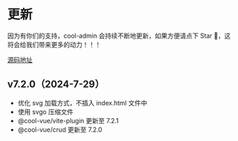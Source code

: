 # 更新

因为有你们的支持，cool-admin 会持续不断地更新，如果方便请点下 Star 🌟，这将会给我们带来更多的动力！！！

[源码地址](https://github.com/cool-team-official/cool-admin-vue)

## v7.2.0（2024-7-29）

- 优化 svg 加载方式，不插入 index.html 文件中
- 使用 svgo 压缩文件
- @cool-vue/vite-plugin 更新至 7.2.1
- @cool-vue/crud 更新至 7.2.0
